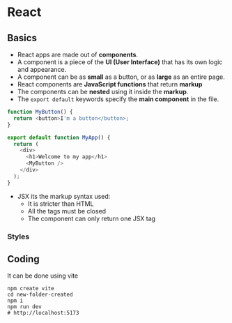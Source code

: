 # React

## Basics

- React apps are made out of **components**.
- A component is a piece of the **UI (User Interface)** that has its own logic and appearance.
- A component can be as **small** as a button, or as **large** as an entire page.
- React components are **JavaScript functions** that return **markup**
- The components can be **nested** using it inside the **markup**.
- The `export default` keywords specify the **main component** in the file.

```js
function MyButton() {
  return <button>I'm a button</button>;
}

export default function MyApp() {
  return (
    <div>
      <h1>Welcome to my app</h1>
      <MyButton />
    </div>
  );
}
```

- JSX its the markup syntax used:
  - It is stricter than HTML
  - All the tags must be closed
  - The component can only return one JSX tag

### Styles

## Coding

It can be done using vite

```shell
npm create vite
cd new-folder-created
npm i
npm run dev
# http://localhost:5173
```
